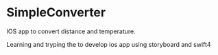 # SimpleConverter
IOS app to convert distance and temperature. 

Learning and tryping the to develop ios app using storyboard and swift4
